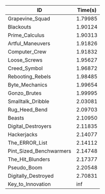 |ID|Time(s)|
|-|-|
|Grapevine_Squad|1.79985|
|Blackouts|1.90124|
|Prime_Calculus|1.90313|
|Artful_Maneuvers|1.91826|
|Computer_Crew|1.91832|
|Loose_Screws|1.95627|
|Creed_Symbol|1.96872|
|Rebooting_Rebels|1.98485|
|Byte_Mechanics|1.99654|
|Gonzo_Brutes|1.99995|
|Smalltalk_Dribble|2.03081|
|Rug_Heed_Bend|2.09703|
|Beasts|2.10950|
|Digital_Destroyers|2.11835|
|Hackerjacks|2.14077|
|The_ERROR_List|2.14112|
|Pint_Sized_Benchwarmers|2.14748|
|The_Hit_Blunders|2.17377|
|Pseudo_Boom|2.20548|
|Digitally_Destroyed|2.70831|
|Key_to_Innovation|inf|

